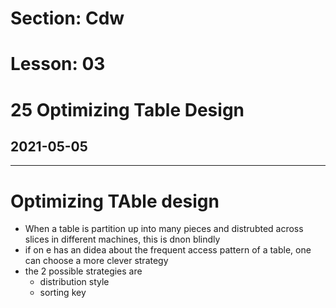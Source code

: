 # Section: Cdw
# Lesson: 03
# 25 Optimizing Table Design
## 2021-05-05
---

# Optimizing TAble design
- When a table is partition up into many pieces and distrubted across slices in different machines, this is dnon blindly
- if on e has an didea about the frequent access pattern of a table, one can choose a more clever strategy
- the 2 possible strategies are
  - distribution style
  - sorting key

